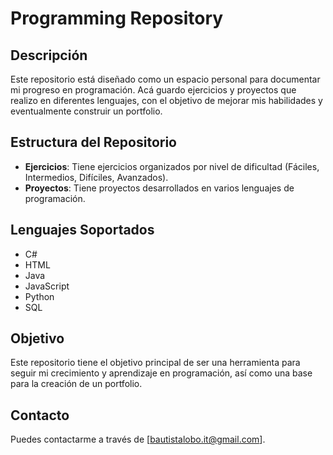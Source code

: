 # Programming Repository

## Descripción
Este repositorio está diseñado como un espacio personal para documentar mi progreso en programación. Acá guardo ejercicios y proyectos que realizo en diferentes lenguajes, con el objetivo de mejorar mis habilidades y eventualmente construir un portfolio.

## Estructura del Repositorio
- **Ejercicios**: Tiene ejercicios organizados por nivel de dificultad (Fáciles, Intermedios, Difíciles, Avanzados).
- **Proyectos**: Tiene proyectos desarrollados en varios lenguajes de programación.

## Lenguajes Soportados
- C#
- HTML
- Java
- JavaScript
- Python
- SQL

## Objetivo
Este repositorio tiene el objetivo principal de ser una herramienta para seguir mi crecimiento y aprendizaje en programación, así como una base para la creación de un portfolio.

## Contacto
Puedes contactarme a través de [bautistalobo.it@gmail.com].
